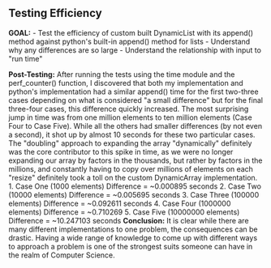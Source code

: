## Testing Efficiency
**GOAL:**
    - Test the efficiency of custom built DynamicList with its append() method against python's built-in append() method for lists
    - Understand why any differences are so large
    - Understand the relationship with input to "run time"

**Post-Testing:**
    After running the tests using the time module and the perf_counter() function, I discovered that both my implementation and python's implementation had a similar append() time for the first two-three cases depending on what is considered "a small difference" but for the final three-four cases, this difference quickly increased. The most surprising jump in time was from one million elements to ten million elements (Case Four to Case Five). While all the others had smaller differences (by not even a second), it shot up by almost 10 seconds for these two particular cases. The "doubling" approach to expanding the array "dynamically" definitely was the core contributor to this spike in time, as we were no longer expanding our array by factors in the thousands, but rather by factors in the millions, and constantly having to copy over millions of elements on each "resize" definitely took a toll on the custom DynamicArray implementation.
        1. Case One (1000 elements)
            Difference = ~0.000895 seconds
        2. Case Two (10000 elements)
            Difference = ~0.005695 seconds
        3. Case Three (100000 elements)
            Difference = ~0.092611 seconds
        4. Case Four (1000000 elements)
            Difference = ~0.710269
        5. Case Five (10000000 elements)
            Difference = ~10.247103 seconds
**Conclusion:**
    It is clear while there are many different implementations to one problem, the consequences can be drastic. Having a wide range of knowledge to come up with different ways to approach a problem is one of the strongest suits someone can have in the realm of Computer Science.